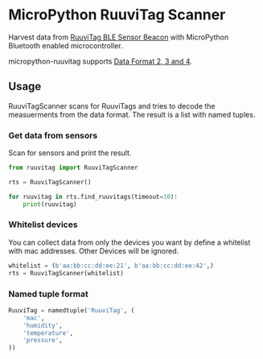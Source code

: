 # MicroPython RuuviTag Scanner

Harvest data from [RuuviTag BLE Sensor Beacon](http://ruuvitag.com/) with MicroPython Bluetooth enabled microcontroller.

micropython-ruuvitag supports [Data Format 2, 3 and 4](https://github.com/ruuvi/ruuvi-sensor-protocols).

## Usage

RuuviTagScanner scans for RuuviTags and tries to decode the measuerments from the data format. The result is a list with named tuples.

### Get data from sensors

Scan for sensors and print the result.

```python
from ruuvitag import RuuviTagScanner

rts = RuuviTagScanner()

for ruuvitag in rts.find_ruuvitags(timeout=10):
    print(ruuvitag)
```

### Whitelist devices

You can collect data from only the devices you want by define a whitelist with mac addresses. Other Devices will be ignored.

```python
whitelist = (b'aa:bb:cc:dd:ee:21', b'aa:bb:cc:dd:ee:42',)
rts = RuuviTagScanner(whitelist)
```

### Named tuple format

```python
RuuviTag = namedtuple('RuuviTag', (
    'mac',
    'humidity',
    'temperature',
    'pressure',
))
```
